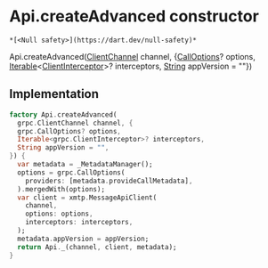 


# Api.createAdvanced constructor




    *[<Null safety>](https://dart.dev/null-safety)*



Api.createAdvanced([ClientChannel](https://pub.dev/documentation/grpc/3.1.0/grpc_connection_interface/ClientChannel-class.html) channel, {[CallOptions](https://pub.dev/documentation/grpc/3.1.0/service_api/CallOptions-class.html)? options, [Iterable](https://api.flutter.dev/flutter/dart-core/Iterable-class.html)&lt;[ClientInterceptor](https://pub.dev/documentation/grpc/3.1.0/service_api/ClientInterceptor-class.html)>? interceptors, [String](https://api.flutter.dev/flutter/dart-core/String-class.html) appVersion = ""})





## Implementation

```dart
factory Api.createAdvanced(
  grpc.ClientChannel channel, {
  grpc.CallOptions? options,
  Iterable<grpc.ClientInterceptor>? interceptors,
  String appVersion = "",
}) {
  var metadata = _MetadataManager();
  options = grpc.CallOptions(
    providers: [metadata.provideCallMetadata],
  ).mergedWith(options);
  var client = xmtp.MessageApiClient(
    channel,
    options: options,
    interceptors: interceptors,
  );
  metadata.appVersion = appVersion;
  return Api._(channel, client, metadata);
}
```







